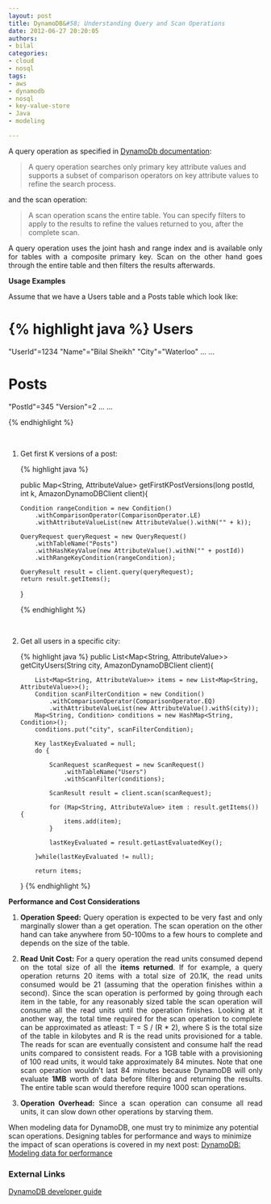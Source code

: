 ```yaml
--- 
layout: post
title: DynamoDB&#58; Understanding Query and Scan Operations
date: 2012-06-27 20:20:05
authors:
- bilal
categories: 
- cloud
- nosql
tags:
- aws
- dynamodb
- nosql
- key-value-store
- Java
- modeling

---
```


A query operation as specified in <a href="http://docs.amazonwebservices.com/amazondynamodb/latest/developerguide/QueryAndScan.html">DynamoDb
documentation</a>: 
<blockquote>
<p>
A query operation searches only primary key attribute values and
supports a subset of comparison operators on key attribute values to
refine the search process.
</p>
</blockquote>

and the scan operation:

<blockquote>
<p>
A scan operation scans the entire table. You can specify filters to
apply to the results to refine the values returned to you, after the
complete scan. 
</p>
</blockquote>

<p style="text-align: justify;">
A query operation uses the joint hash and range index and is available
only for tables with a composite primary key. Scan on the other hand goes through the entire
table and then filters the results afterwards.
</p>

<b>Usage Examples</b>

Assume that we have a Users table and a Posts table which look like:

{% highlight java %}
Users
=====
"UserId"=1234
"Name"="Bilal Sheikh"
"City"="Waterloo"
...
...

Posts
=====
"PostId"=345
"Version"=2
...
...

{% endhighlight %}

&nbsp;


<ol>
<li>
    <p style="text-align: justify;">Get first K versions of a post:</p>

{% highlight java %}

public Map<String, AttributeValue> getFirstKPostVersions(long postId, int k, AmazonDynamoDBClient client){
    
    Condition rangeCondition = new Condition()
        .withComparisonOperator(ComparisonOperator.LE)
        .withAttributeValueList(new AttributeValue().withN("" + k));

    QueryRequest queryRequest = new QueryRequest()
        .withTableName("Posts")
        .withHashKeyValue(new AttributeValue().withN("" + postId))
        .withRangeKeyCondition(rangeCondition);

    QueryResult result = client.query(queryRequest);
    return result.getItems();
}

{% endhighlight %}

&nbsp;
    
</li>
<li>
    <p style="text-align: justify;">Get all users in a specific city:</p>

{% highlight java %}
 public List<Map<String, AttributeValue>> getCityUsers(String city, AmazonDynamoDBClient client){
        
        List<Map<String, AttributeValue>> items = new List<Map<String, AttributeValue>>();
        Condition scanFilterCondition = new Condition()
            .withComparisonOperator(ComparisonOperator.EQ)
            .withAttributeValueList(new AttributeValue().withS(city));
        Map<String, Condition> conditions = new HashMap<String, Condition>();
        conditions.put("city", scanFilterCondition);
        
        Key lastKeyEvaluated = null;
        do {
        
            ScanRequest scanRequest = new ScanRequest()
                .withTableName("Users")
                .withScanFilter(conditions);

            ScanResult result = client.scan(scanRequest);

            for (Map<String, AttributeValue> item : result.getItems()) {
                items.add(item);
            }
        
            lastKeyEvaluated = result.getLastEvaluatedKey();
            
        }while(lastKeyEvaluated != null);
        
        return items;
  }
{% endhighlight %}
</li>
</ol>

<b>Performance and Cost Considerations</b>

<ol>
<li>
<p style="text-align: justify;"><b>Operation Speed:</b> Query operation is expected to be very fast and only marginally slower than
a get operation. The scan operation on the other hand can take
anywhere from 50-100ms to a few hours to complete and depends on the
size of the table. </p>
</li>
<li>
<p style="text-align: justify;"><b>Read Unit Cost:</b> For a query operation the read units consumed
depend on the total size of all the <b>items returned</b>. If for example, a
query operation returns 20 items with a total size of 20.1K, the read
units consumed would be 21 (assuming that the operation finishes
within a second). Since the scan operation is performed by going
through each item in the table, for any reasonably sized table the
scan operation will consume all the read units until the operation
finishes. Looking at it another way, the total time required for the
scan operation to complete can be approximated as atleast: T = S / (R * 2), where S
is the total size of the table in kilobytes and R is the read units
provisioned for a table. The reads for scan are eventually consistent
and consume half the read units compared to consistent reads. For a 1GB table with a provisioning of 100 read units, it would take approximately 84 minutes. Note that one scan operation wouldn't last 84 minutes because DynamoDB will only evaluate <b>1MB</b> worth of data before filtering and returning the
results. The entire table scan would therefore require 1000 scan
operations. </p>
</li>
<li>
<p style="text-align: justify;"><b>Operation Overhead:</b> Since a scan operation can consume all read units, it can
slow down other operations by starving them.</p>

</li>
</ol>

When modeling data for DynamoDB, one must try to minimize any potential scan operations. Designing tables for performance and ways to minimize the impact of scan operations is covered in my next post: <a href="#">DynamoDB: Modeling data for performance</a>

<h3>External Links</h3>

<a href="http://docs.amazonwebservices.com/amazondynamodb/latest/developerguide/QueryAndScan.html">DynamoDB
developer guide</a>
